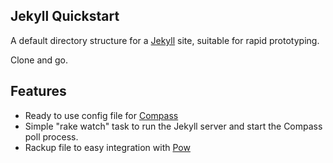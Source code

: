 ## Jekyll Quickstart

A default directory structure for a [Jekyll](https://github.com/mojombo/jekyll) site, suitable for rapid prototyping.

Clone and go.

## Features

  * Ready to use config file for [Compass](http://compass-style.org)
  * Simple "rake watch" task to run the Jekyll server and start the Compass poll process.
  * Rackup file to easy integration with [Pow](http://pow.cx/)
